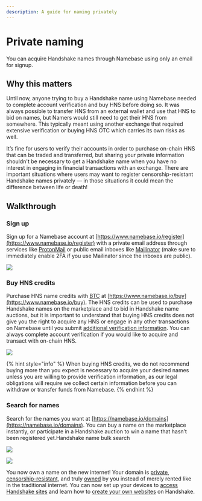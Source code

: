```yaml
---
description: A guide for naming privately
---
```


# Private naming

You can acquire Handshake names through Namebase using only an email for signup.

## Why this matters <a href="#why-this-matters" id="why-this-matters"></a>

Until now, anyone trying to buy a Handshake name using Namebase needed to complete account verification and buy HNS before doing so. It was always possible to transfer HNS from an external wallet and use that HNS to bid on names, but Namers would still need to get their HNS from somewhere. This typically meant using another exchange that required extensive verification or buying HNS OTC which carries its own risks as well.

It’s fine for users to verify their accounts in order to purchase on-chain HNS that can be traded and transferred, but sharing your private information shouldn't be necessary to get a Handshake name when you have no interest in engaging in financial transactions with an exchange. There are important situations where users may want to register censorship-resistant Handshake names privately — in those situations it could mean the difference between life or death!

## Walkthrough <a href="#instructions" id="instructions"></a>

### Sign up

Sign up for a Namebase account at [https://www.namebase.io/register](https://www.namebase.io/register) with a private email address through services like [ProtonMail](https://protonmail.com/) or public email inboxes like [Mailinator](https://www.mailinator.com/) (make sure to immediately enable 2FA if you use Mailinator since the inboxes are public).

![](https://images.ctfassets.net/v3ez3dek3dk6/2wKi16OwIyw9gFwFJWJizg/4009512c5ea4a713b5f8df955ef5a9f1/image.png?fit=pad\&w=720)

### Buy HNS credits

Purchase HNS name credits with [BTC](../starting-from-zero/buy-hns.md#buy-hns-with-btc) at [https://www.namebase.io/buy](https://www.namebase.io/buy). The HNS credits can be used to purchase Handshake names on the marketplace and to bid in Handshake name auctions, but it is important to understand that buying HNS credits does not give you the right to acquire any HNS or engage in any other transactions on Namebase until you submit [additional verification information](verifying.md). You can always complete account verification if you would like to acquire and transact with on-chain HNS.

![](https://images.ctfassets.net/v3ez3dek3dk6/3lLczfL6b3tEaBgcIsgX90/70f55aa83c35a723917bd23889fd0a58/image.png?fit=pad\&w=720)

{% hint style="info" %}
When buying HNS credits, we do not recommend buying more than you expect is necessary to acquire your desired names unless you are willing to provide verification information, as our legal obligations will require we collect certain information before you can withdraw or transfer funds from Namebase.
{% endhint %}

### Search for names

Search for the names you want at [https://namebase.io/domains](https://namebase.io/domains). You can buy a name on the marketplace instantly, or participate in a Handshake auction to win a name that hasn’t been registered yet.Handshake name bulk search

![](https://images.ctfassets.net/v3ez3dek3dk6/5LsjfUHj0kt9QMpJMSS63G/cb5b2e79a1d5eedaac23d9c293e34c8e/image.png?fit=pad\&w=720)

![](https://images.ctfassets.net/v3ez3dek3dk6/1tTLSClCogaSqax1bD0xj9/4d44d1f7955928c9d5b99ebba719b948/image.png?fit=pad\&w=720)

You now own a name on the new internet! Your domain is [private](../about-handshake/about-handshake.md#privacy-preserving), [censorship-resistant](../about-handshake/about-handshake.md#uncensorable), and truly [owned](../about-handshake/about-handshake.md#true-domain-ownership) by you instead of merely rented like in the traditional internet. You can now set up your devices to [access Handshake sites](../starting-from-zero/how-to-access-handshake-sites.md) and learn how to [create your own websites](../starting-from-zero/how-to-create-a-handshake-website.md) on Handshake.
